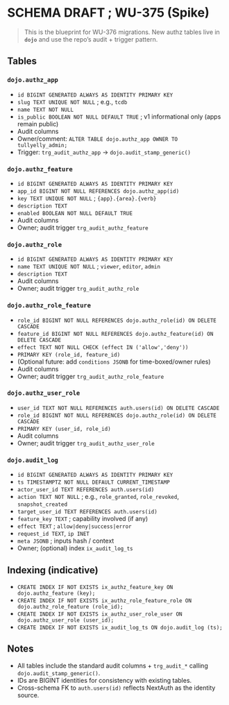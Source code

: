 # SCHEMA DRAFT ; WU-375 (Spike)

> This is the blueprint for WU-376 migrations. New authz tables live in **`dojo`** and use the repo’s audit + trigger pattern.

## Tables

### `dojo.authz_app`

- `id BIGINT GENERATED ALWAYS AS IDENTITY PRIMARY KEY`
- `slug TEXT UNIQUE NOT NULL` ; e.g., `tcdb`
- `name TEXT NOT NULL`
- `is_public BOOLEAN NOT NULL DEFAULT TRUE` ; v1 informational only (apps remain public)
- Audit columns
- Owner/comment: `ALTER TABLE dojo.authz_app OWNER TO tullyelly_admin;`
- Trigger: `trg_audit_authz_app` → `dojo.audit_stamp_generic()`

### `dojo.authz_feature`

- `id BIGINT GENERATED ALWAYS AS IDENTITY PRIMARY KEY`
- `app_id BIGINT NOT NULL REFERENCES dojo.authz_app(id)`
- `key TEXT UNIQUE NOT NULL` ; `{app}.{area}.{verb}`
- `description TEXT`
- `enabled BOOLEAN NOT NULL DEFAULT TRUE`
- Audit columns
- Owner; audit trigger `trg_audit_authz_feature`

### `dojo.authz_role`

- `id BIGINT GENERATED ALWAYS AS IDENTITY PRIMARY KEY`
- `name TEXT UNIQUE NOT NULL` ; `viewer`, `editor`, `admin`
- `description TEXT`
- Audit columns
- Owner; audit trigger `trg_audit_authz_role`

### `dojo.authz_role_feature`

- `role_id BIGINT NOT NULL REFERENCES dojo.authz_role(id) ON DELETE CASCADE`
- `feature_id BIGINT NOT NULL REFERENCES dojo.authz_feature(id) ON DELETE CASCADE`
- `effect TEXT NOT NULL CHECK (effect IN ('allow','deny'))`
- `PRIMARY KEY (role_id, feature_id)`
- (Optional future: add `conditions JSONB` for time-boxed/owner rules)
- Audit columns
- Owner; audit trigger `trg_audit_authz_role_feature`

### `dojo.authz_user_role`

- `user_id TEXT NOT NULL REFERENCES auth.users(id) ON DELETE CASCADE`
- `role_id BIGINT NOT NULL REFERENCES dojo.authz_role(id) ON DELETE CASCADE`
- `PRIMARY KEY (user_id, role_id)`
- Audit columns
- Owner; audit trigger `trg_audit_authz_user_role`

### `dojo.audit_log`

- `id BIGINT GENERATED ALWAYS AS IDENTITY PRIMARY KEY`
- `ts TIMESTAMPTZ NOT NULL DEFAULT CURRENT_TIMESTAMP`
- `actor_user_id TEXT REFERENCES auth.users(id)`
- `action TEXT NOT NULL` ; e.g., `role_granted`, `role_revoked`, `snapshot_created`
- `target_user_id TEXT REFERENCES auth.users(id)`
- `feature_key TEXT` ; capability involved (if any)
- `effect TEXT` ; `allow|deny|success|error`
- `request_id TEXT`, `ip INET`
- `meta JSONB` ; inputs hash / context
- Owner; (optional) index `ix_audit_log_ts`

## Indexing (indicative)

- `CREATE INDEX IF NOT EXISTS ix_authz_feature_key ON dojo.authz_feature (key);`
- `CREATE INDEX IF NOT EXISTS ix_authz_role_feature_role ON dojo.authz_role_feature (role_id);`
- `CREATE INDEX IF NOT EXISTS ix_authz_user_role_user ON dojo.authz_user_role (user_id);`
- `CREATE INDEX IF NOT EXISTS ix_audit_log_ts ON dojo.audit_log (ts);`

## Notes

- All tables include the standard audit columns + `trg_audit_*` calling `dojo.audit_stamp_generic()`.
- IDs are BIGINT identities for consistency with existing tables.
- Cross-schema FK to `auth.users(id)` reflects NextAuth as the identity source.
